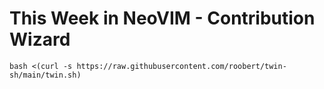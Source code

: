 # This Week in NeoVIM - Contribution Wizard

```
bash <(curl -s https://raw.githubusercontent.com/roobert/twin-sh/main/twin.sh)
```
